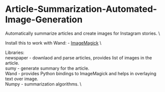 # Article-Summarization-Automated-Image-Generation
Automatically summarize articles and create images for Instagram stories. \

Install this to work with Wand: - [ImageMagick](https://docs.wand-py.org/en/latest/guide/install.html) \

Libraries: \
newspaper - downlaod and parse articles, provides list of images in the article. \
sumy - generate summary for the article. \
Wand - provides Python bindings to ImageMagick and helps in overlaying text over image. \
Numpy - summarization algorithms. \